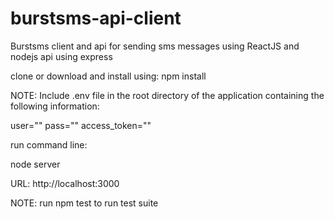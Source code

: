# burstsms-api-client
Burstsms client and api for sending sms messages using ReactJS and nodejs api using express


clone or download and install using: npm install

NOTE: Include .env file in the root directory of the application containing the following information:

user="<access key provided by burstsms>"
pass="<secret>"
access_token="<access token for_bitly api>"

run command line:

node server

URL: http://localhost:3000

NOTE: run npm test to run test suite
